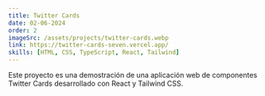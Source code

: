 ```yaml
---
title: Twitter Cards
date: 02-06-2024
order: 2
imageSrc: /assets/projects/twitter-cards.webp
link: https://twitter-cards-seven.vercel.app/
skills: [HTML, CSS, TypeScript, React, Tailwind]
---
```


Este proyecto es una demostración de una aplicación web de componentes Twitter Cards desarrollado con React y Tailwind CSS.